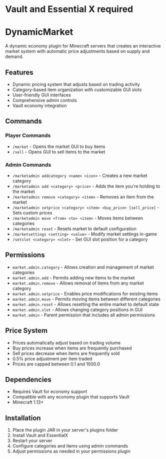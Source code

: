 # Vault and Essential X required


# DynamicMarket

A dynamic economy plugin for Minecraft servers that creates an interactive market system with automatic price adjustments based on supply and demand.

## Features
- Dynamic pricing system that adjusts based on trading activity
- Category-based item organization with customizable GUI slots
- User-friendly GUI interfaces
- Comprehensive admin controls
- Vault economy integration

## Commands

### Player Commands
- `/market` - Opens the market GUI to buy items
- `/sell` - Opens GUI to sell items to the market

### Admin Commands
- `/marketadmin addcategory <name> <icon>` - Creates a new market category
- `/marketadmin add <category> <price>` - Adds the item you're holding to the market
- `/marketadmin remove <category> <item>` - Removes an item from the market
- `/marketadmin setprice <category> <item> <buy_price> [sell_price]` - Sets custom prices
- `/marketadmin move <from> <to> <item>` - Moves items between categories
- `/marketadmin reset` - Resets market to default configuration
- `/marketsettings <setting> <value>` - Modify market settings in-game
- `/setslot <category> <slot>` - Set GUI slot position for a category

## Permissions
- `market.admin.category` - Allows creation and management of market categories
- `market.admin.add` - Permits adding new items to the market
- `market.admin.remove` - Allows removal of items from any market category
- `market.admin.setprice` - Enables price modifications for existing items
- `market.admin.move` - Permits moving items between different categories
- `market.admin.reset` - Allows resetting the entire market to default state
- `market.admin.slot` - Allows changing category positions in GUI
- `market.admin` - Parent permission that includes all admin permissions

## Price System
- Prices automatically adjust based on trading volume
- Buy prices increase when items are frequently purchased
- Sell prices decrease when items are frequently sold
- 0.5% price adjustment per item traded
- Prices are capped between 0.1 and 1000.0

## Dependencies
- Requires Vault for economy support
- Compatible with any economy plugin that supports Vault
- Minecraft 1.13+

## Installation
1. Place the plugin JAR in your server's plugins folder
2. Install Vault and EssentialX
3. Restart your server
4. Configure categories and items using admin commands
5. Adjust permissions as needed in your permissions plugin
